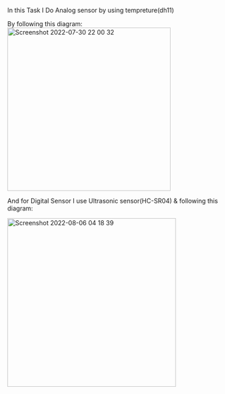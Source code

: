 In this Task I Do Analog sensor by using tempreture(dh11)

By following this diagram:
<img width="370" alt="Screenshot 2022-07-30 22 00 32" src="https://user-images.githubusercontent.com/48599199/183228187-b84301bb-4990-493a-9175-d0dfb91fd5be.png">

And for Digital Sensor I use Ultrasonic sensor(HC-SR04) & following  this diagram:

<img width="382" alt="Screenshot 2022-08-06 04 18 39" src="https://user-images.githubusercontent.com/48599199/183228249-c7cb8998-d634-49bd-a894-458b3d4d7697.png">
